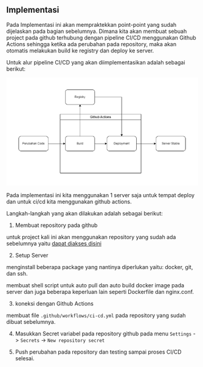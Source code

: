 ## Implementasi

Pada Implementasi ini akan mempraktekkan point-point yang sudah dijelaskan pada bagian sebelumnya. Dimana kita akan membuat sebuah project pada github terhubung dengan pipeline CI/CD menggunakan Github Actions sehingga ketika ada perubahan pada repository, maka akan otomatis melakukan build ke registry dan deploy ke server.

Untuk alur pipeline CI/CD yang akan diimplementasikan adalah sebagai berikut:

![pipeline-alur](assets/cicd.drawio.png)

Pada implementasi ini kita menggunakan 1 server saja untuk tempat deploy dan untuk ci/cd kita menggunakan github actions.

Langkah-langkah yang akan dilakukan adalah sebagai berikut:

1. Membuat repository pada github

untuk project kali ini akan menggunakan repository yang sudah ada sebelumnya yaitu [dapat diakses disini](https://github.com/fhinnn/web-coba)

2. Setup Server

menginstall beberapa package yang nantinya diperlukan yaitu: docker, git, dan ssh. 

membuat shell script untuk auto pull dan auto build docker image pada server dan juga beberapa keperluan lain seperti Dockerfile dan nginx.conf. 

3. koneksi dengan Github Actions

membuat file `.github/workflows/ci-cd.yml` pada repository yang sudah dibuat sebelumnya. 

4. Masukkan Secret variabel pada repository github pada menu `Settings` -> `Secrets` -> `New repository secret`

5. Push perubahan pada repository dan testing sampai proses CI/CD selesai.